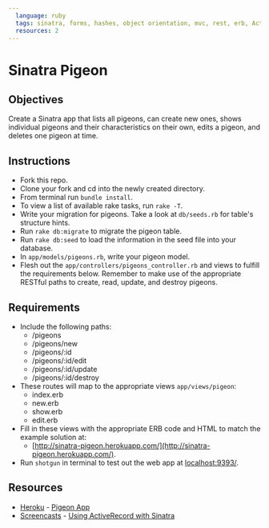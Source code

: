 ```yaml
---
  language: ruby
  tags: sinatra, forms, hashes, object orientation, mvc, rest, erb, ActiveRecord
  resources: 2
---
```


# Sinatra Pigeon

## Objectives

Create a Sinatra app that lists all pigeons, can create new ones, shows individual pigeons and their characteristics on their own, edits a pigeon, and deletes one pigeon at time.

## Instructions

* Fork this repo. 
* Clone your fork and cd into the newly created directory.
* From terminal run `bundle install`. 
* To view a list of available rake tasks, run `rake -T`.
* Write your migration for pigeons. Take a look at `db/seeds.rb` for table's structure hints.
* Run `rake db:migrate` to migrate the pigeon table.
* Run `rake db:seed` to load the information in the seed file into your database.
* In `app/models/pigeons.rb`, write your pigeon model.
* Flesh out the `app/controllers/pigeons_controller.rb` and views to fulfill the requirements below. Remember to make use of the appropriate RESTful paths to create, read, update, and destroy pigeons. 

## Requirements
* Include the following paths:
  * /pigeons
  * /pigeons/new
  * /pigeons/:id
  * /pigeons/:id/edit
  * /pigeons/:id/update
  * /pigeons/:id/destroy
* These routes will map to the appropriate views  `app/views/pigeon`:
  * index.erb
  * new.erb
  * show.erb
  * edit.erb
* Fill in these views with the appropriate ERB code and HTML to match the example solution at:  
  * [http://sinatra-pigeon.herokuapp.com/](http://sinatra-pigeon.herokuapp.com/).
* Run `shotgun` in terminal to test out the web app at [localhost:9393/](http://localhost:9393/).

## Resources
* [Heroku](http://www.heroku.com/) - [Pigeon App](http://sinatra-pigeon.herokuapp.com/pigeons)
* [Screencasts](http://screencasts.org/) - [Using ActiveRecord with Sinatra](http://screencasts.org/episodes/activerecord-with-sinatra)
